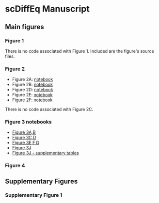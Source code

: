# scDiffEq Manuscript

## Main figures

### Figure 1
There is no code associated with Figure 1. Included are the figure's source files.

### Figure 2

* Figure 2A: [notebook](./figure_2/notebooks/figure_2A.ipynb)
* Figure 2B: [notebook](./figure_2/notebooks/figure_2B.ipynb)
* Figure 2D: [notebook](./figure_2/notebooks/figure_2D.ipynb)
* Figure 2E: [notebook](./figure_2/notebooks/figure_2E.ipynb)
* Figure 2F: [notebook](./figure_2/notebooks/figure_2F.ipynb)

There is no code associated with Figure 2C.

### Figure 3 notebooks

* [Figure 3A,B](https://github.com/scDiffEq/scdiffeq-analyses/blob/main/manuscript/Figure3/notebooks/Figure3AB.ipynb)
* [Figure 3C,D](https://github.com/scDiffEq/scdiffeq-analyses/blob/main/manuscript/Figure3/notebooks/Figure3CD.ipynb)
* [Figure 3E,F,G](https://github.com/scDiffEq/scdiffeq-analyses/blob/main/manuscript/Figure3/notebooks/Figure3EFG.ipynb)
* [Figure 3J](https://github.com/scDiffEq/scdiffeq-analyses/blob/main/manuscript/Figure3/notebooks/Figure3J.ipynb)
* [Figure 3J - supplementary tables](https://github.com/scDiffEq/scdiffeq-analyses/blob/main/manuscript/Figure3/notebooks/Figure3J.make_supplementary_tables.ipynb)

### Figure 4

## Supplementary Figures

### Supplementary Figure 1
